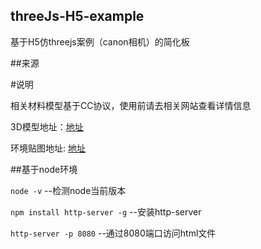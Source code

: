 ## threeJs-H5-example
基于H5仿threejs案例（canon相机）的简化板

##来源

#说明
  
  相关材料模型基于CC协议，使用前请去相关网站查看详情信息
  
3D模型地址：[地址](https://sketchfab.com/3d-models/harley-davidson-police-79dc00298bf449d7bcfdf6eb32bd15ac)

环境贴图地址: [地址](https://polyhaven.com/zh/a/shanghai_bund)

##基于node环境

`node -v` --检测node当前版本

`npm install http-server -g` --安装http-server

`http-server -p 8080` --通过8080端口访问html文件
